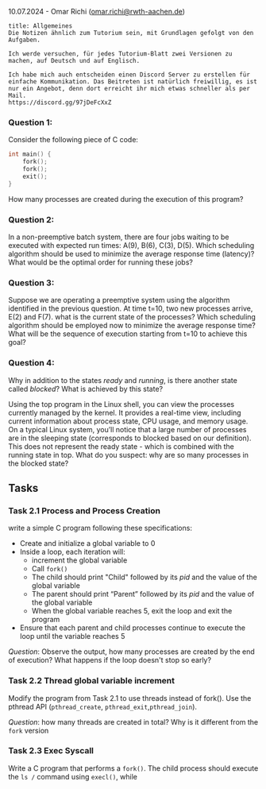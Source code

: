 10.07.2024 - Omar Richi (omar.richi@rwth-aachen.de)

```ad-note
title: Allgemeines
Die Notizen ähnlich zum Tutorium sein, mit Grundlagen gefolgt von den Aufgaben.

Ich werde versuchen, für jedes Tutorium-Blatt zwei Versionen zu machen, auf Deutsch und auf Englisch. 

Ich habe mich auch entscheiden einen Discord Server zu erstellen für einfache Kommunikation. Das Beitreten ist natürlich freiwillig, es ist nur ein Angebot, denn dort erreicht ihr mich etwas schneller als per Mail.
https://discord.gg/97jDeFcXxZ
```

### Question 1: 

Consider the following piece of C code:

```c
int main() {
	fork();
	fork();
	exit();
}
```

How many processes are created during the execution of this program?

### Question 2:

In a non-preemptive batch system, there are four jobs waiting to be executed with expected run times: A(9), B(6), C(3), D(5). Which scheduling algorithm should be used to minimize the average response time (latency)? What would be the optimal order for running these jobs?

### Question 3:

Suppose we are operating a preemptive system using the algorithm identified in the previous question. At time t=10, two new processes arrive, E(2) and F(7). what is the current state of the processes? Which scheduling algorithm should be employed now to minimize the average response time? What will be the sequence of execution  starting from t=10 to achieve this goal?


### Question 4:

Why in addition to the states $ready$ and $running$, is there another state called $blocked$? What is achieved by this state?

Using the top program in the Linux shell, you can view the processes currently managed by the kernel. It provides a real-time view, including current information about process state, CPU usage, and memory usage. On a typical Linux system, you’ll notice that a large number of processes are in the sleeping state (corresponds to blocked based on our definition). This does not represent the ready state - which is combined with the running state in top. What do you suspect: why are so many processes in the blocked state?

## Tasks

### Task 2.1 Process and Process Creation

write a simple C program following these specifications:

- Create and initialize a global variable to 0
- Inside a loop, each iteration will:
	- increment the global variable
	- Call ```fork()```
	- The child should print "Child" followed by its $pid$ and the value of the global variable 
	- The parent should print “Parent” followed by its $pid$ and the value of the global variable
	- When the global variable reaches 5, exit the loop and exit the program
- Ensure that each parent and child processes continue to execute the loop until the variable reaches 5

*Question*: Observe the output, how many processes are created by the end of execution? What happens if the loop doesn't stop so early?

### Task 2.2 Thread global variable increment

Modify the program from Task 2.1 to use threads instead of fork(). Use the pthread API (```pthread_create```, ```pthread_exit```,```pthread_join```).

*Question*: how many threads are created in total? Why is it different from the ```fork``` version

### Task 2.3 Exec Syscall

Write a C program that performs a ```fork()```. The child process should execute the ```ls /``` command using ```execl()```, while 